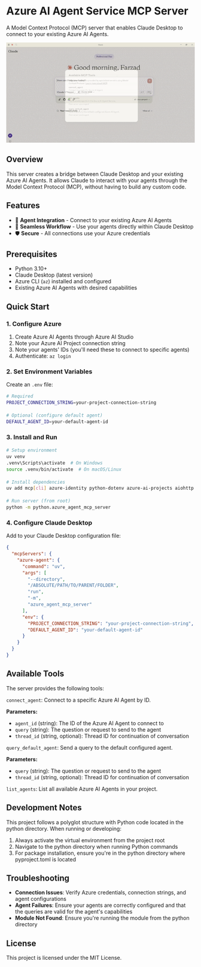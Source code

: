 # Azure AI Agent Service MCP Server

A Model Context Protocol (MCP) server that enables Claude Desktop to connect to your existing Azure AI Agents.

![demo](img/mcp-azs.gif)

## Overview

This server creates a bridge between Claude Desktop and your existing Azure AI Agents. It allows Claude to interact with your agents through the Model Context Protocol (MCP), without having to build any custom code.

## Features

- 🤖 **Agent Integration** - Connect to your existing Azure AI Agents
- 🔄 **Seamless Workflow** - Use your agents directly within Claude Desktop
- 🛡️ **Secure** - All connections use your Azure credentials

## Prerequisites

- Python 3.10+
- Claude Desktop (latest version)
- Azure CLI (`az`) installed and configured
- Existing Azure AI Agents with desired capabilities

## Quick Start

### 1. Configure Azure

1. Create Azure AI Agents through Azure AI Studio
2. Note your Azure AI Project connection string
3. Note your agents' IDs (you'll need these to connect to specific agents)
4. Authenticate: `az login`

### 2. Set Environment Variables

Create an `.env` file:

```bash
# Required
PROJECT_CONNECTION_STRING=your-project-connection-string

# Optional (configure default agent)
DEFAULT_AGENT_ID=your-default-agent-id
```

### 3. Install and Run

```bash
# Setup environment
uv venv
.venv\Scripts\activate  # On Windows
source .venv/bin/activate  # On macOS/Linux

# Install dependencies
uv add mcp[cli] azure-identity python-dotenv azure-ai-projects aiohttp

# Run server (from root)
python -m python.azure_agent_mcp_server
```

### 4. Configure Claude Desktop

Add to your Claude Desktop configuration file:

```json
{
  "mcpServers": {
    "azure-agent": {
      "command": "uv",
      "args": [
        "--directory",
        "/ABSOLUTE/PATH/TO/PARENT/FOLDER",
        "run",
        "-m",
        "azure_agent_mcp_server"
      ],
      "env": {
        "PROJECT_CONNECTION_STRING": "your-project-connection-string",
        "DEFAULT_AGENT_ID": "your-default-agent-id"
      }
    }
  }
}
```

## Available Tools

The server provides the following tools:

`connect_agent`: Connect to a specific Azure AI Agent by ID.

**Parameters:**

- `agent_id` (string): The ID of the Azure AI Agent to connect to
- `query` (string): The question or request to send to the agent
- `thread_id` (string, optional): Thread ID for continuation of conversation

`query_default_agent`: Send a query to the default configured agent.

**Parameters:**

- `query` (string): The question or request to send to the agent
- `thread_id` (string, optional): Thread ID for continuation of conversation

`list_agents`: List all available Azure AI Agents in your project.

## Development Notes
This project follows a polyglot structure with Python code located in the python directory. When running or developing:

1. Always activate the virtual environment from the project root
2. Navigate to the python directory when running Python commands
3. For package installation, ensure you're in the python directory where pyproject.toml is located

## Troubleshooting

- **Connection Issues**: Verify Azure credentials, connection strings, and agent configurations
- **Agent Failures**: Ensure your agents are correctly configured and that the queries are valid for the agent's capabilities
- **Module Not Found**: Ensure you're running the module from the python directory

## License

This project is licensed under the MIT License.
